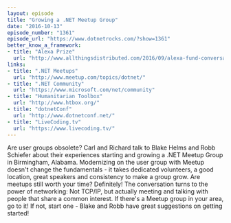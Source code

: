 ```yaml
---
layout: episode
title: "Growing a .NET Meetup Group"
date: "2016-10-13"
episode_number: "1361"
episode_url: "https://www.dotnetrocks.com/?show=1361"
better_know_a_framework:
- title: "Alexa Prize"
  url: "http://www.allthingsdistributed.com/2016/09/alexa-fund-conversational-ai.html"
links:
- title: ".NET Meetups"
  url: "http://www.meetup.com/topics/dotnet/"
- title: ".NET Community"
  url: "https://www.microsoft.com/net/community"
- title: "Humanitarian Toolbox"
  url: "http://www.htbox.org/"
- title: "dotnetConf"
  url: "http://www.dotnetconf.net/"
- title: "LiveCoding.tv"
  url: "https://www.livecoding.tv/"
---
```


Are user groups obsolete? Carl and Richard talk to Blake Helms and Robb Schiefer about their experiences starting and growing a .NET Meetup Group in Birmingham, Alabama. Modernizing on the user group with Meetup doesn't change the fundamentals - it takes dedicated volunteers, a good location, great speakers and consistency to make a group grow. Are meetups still worth your time? Definitely! The conversation turns to the power of networking: Not TCP/IP, but actually meeting and talking with people that share a common interest. If there's a Meetup group in your area, go to it! If not, start one - Blake and Robb have great suggestions on getting started!
